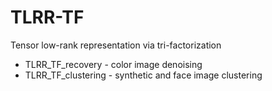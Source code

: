 # TLRR-TF
 Tensor low-rank representation via tri-factorization
* TLRR_TF_recovery - color image denoising
* TLRR_TF_clustering - synthetic and face image clustering
